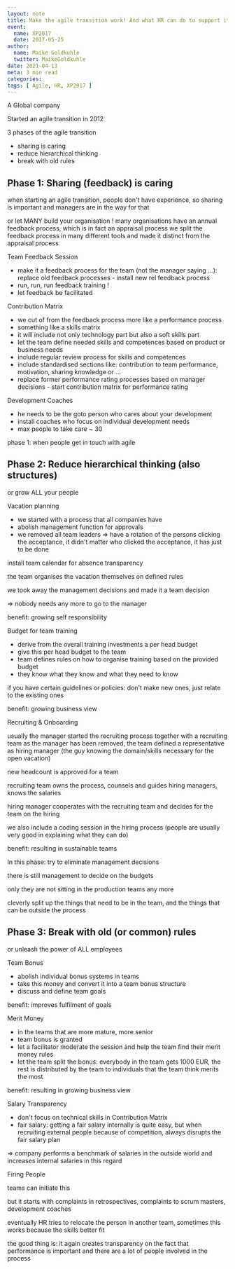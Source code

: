 ```yaml
---
layout: note
title: Make the agile transition work! And what HR can do to support it...
event:
  name: XP2017
  date: 2017-05-25
author:
  name: Maike Goldkuhle
  twitter: MaikeGoldkuhle
date: 2021-04-13
meta: 3 min read
categories: 
tags: [ Agile, HR, XP2017 ]
---
```


A Global company

Started an agile transition in 2012

3 phases of the agile transition

- sharing is caring
- reduce hierarchical thinking
- break with old rules

## Phase 1: Sharing (feedback) is caring

when starting an agile transition, people don't have experience, so sharing is important and managers are in the way for that

or let MANY build your organisation !
many organisations have an annual feedback process, which is in fact an appraisal process
we split the feedback process in many different tools and made it distinct from the appraisal process

Team Feedback Session

- make it a feedback process for the team (not the manager saying ...): replace old feedback processes - install new rel feedback process
- run, run, run feedback training !
- let feedback be facilitated

Contribution Matrix

- we cut of from the feedback process more like a performance process
- something like a skills matrix
- it will include not only technology part but also a soft skills part
- let the team define needed skills and competences based on product or business needs
- include regular review process for skills and competences
- include standardised sections like: contribution to team performance, motivation, sharing knowledge or ...
- replace former performance rating processes based on manager decisions - start contribution matrix for performance rating

Development Coaches

- he needs to be the goto person who cares about your development
- install coaches who focus on individual development needs
- max people to take care ~ 30

phase 1: when people get in touch with agile

## Phase 2: Reduce hierarchical thinking (also structures)

or grow ALL your people

Vacation planning

- we started with a process that all companies have
- abolish management function for approvals
- we removed all team leaders => have a rotation of the persons clicking the acceptance, it didn't matter who clicked the acceptance, it has just to be done

install team calendar for absence transparency

the team organises the vacation themselves on defined rules

we took away the management decisions and made it a team decision

=> nobody needs any more to go to the manager

benefit: growing self responsibility

Budget for team training

- derive from the overall training investments a per head budget
- give this per head budget to the team
- team defines rules on how to organise training based on the provided budget
- they know what they know and what they need to know

if you have certain guidelines or policies: don't make new ones, just relate to the existing ones

benefit: growing business view

Recruiting & Onboarding

usually the manager started the recruiting process together with a recruiting team
as the manager has been removed, the team defined a representative as hiring manager (the guy knowing the domain/skills necessary for the open vacation)

new headcount is approved for a team

recruiting team owns the process, counsels and guides hiring managers, knows the salaries

hiring manager cooperates with the recruiting team and decides for the team on the hiring

we also include a coding session in the hiring process (people are usually very good in explaining what they can do)

benefit: resulting in sustainable teams

In this phase: try to eliminate management decisions

there is still management to decide on the budgets

only they are not sitting in the production teams any more

cleverly split up the things that need to be in the team, and the things that can be outside the process

## Phase 3: Break with old (or common) rules

or unleash the power of ALL employees

Team Bonus

- abolish individual bonus systems in teams
- take this money and convert it into a team bonus structure
- discuss and define team goals

benefit: improves fulfilment of goals

Merit Money

- in the teams that are more mature, more senior
- team bonus is granted
- let a facilitator moderate the session and help the team find their merit money rules
- let the team split the bonus: everybody in the team gets 1000 EUR, the rest is distributed by the team to individuals that the team think merits the most

benefit: resulting in growing business view

Salary Transparency

- don't focus on technical skills in Contribution Matrix
- fair salary: getting a fair salary internally is quite easy, but when recruiting external people because of competition, always disrupts the fair salary plan

=> company performs a benchmark of salaries in the outside world and increases internal salaries in this regard

Firing People

teams can initiate this

but it starts with complaints in retrospectives, complaints to scrum masters, development coaches

eventually HR tries to relocate the person in another team, sometimes this works because the skills better fit

the good thing is: it again creates transparency on the fact that performance is important and there are a lot of people involved in the process
